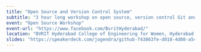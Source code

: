 ```yaml
---
title: "Open Source and Version Control System"
subtitle: "3 hour long workshop on open source, version control Git and programs by GitHub"
event: "Open Source Workshop"
event-url: "https://www.facebook.com/BvritHyderabad/"
location: "BVRIT Hyderabad College of Engineering for Women, Hyderabad, India"
slides: "https://speakerdeck.com/jogendra/github-f43863fe-d010-4d08-a54f-35407a9e024e"
---
```

